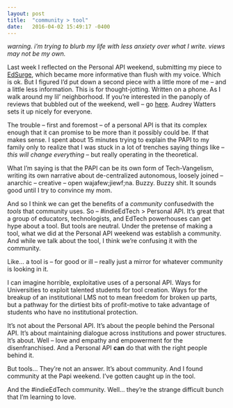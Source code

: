 ```yaml
---
layout: post
title:  "community > tool"
date:   2016-04-02 15:49:17 -0400
---
```


_warning. i’m trying to blurb my life with less anxiety over what I write. views may not be my own._

Last week I reflected on the Personal API weekend, submitting my piece to [EdSurge](https://www.google.com/url?sa=t&rct=j&q=&esrc=s&source=web&cd=1&cad=rja&uact=8&ved=0ahUKEwjdp7CayPDLAhXCuoMKHfC_Bx8QFggdMAA&url=https%3A%2F%2Fwww.edsurge.com%2Fnews%2F2016-03-25-how-personal-apis-let-students-design-their-university&usg=AFQjCNExXufswrimyYT_IRqBrarty-dK_Q&sig2=EPHQhna-0E-iwd6CuCGYFg), which became more informative than flush with my voice. Which is ok. But I figured I’d put down a second piece with a little more of me – and a little less information. This is for thought-jotting. Written on a phone. As I walk around my lil’ neighborhood. If you’re interested in the panoply of reviews that bubbled out of the weekend, well – go [here](http://www.aud.life/2016/indieedtech-the-compilation). Audrey Watters sets it up nicely for everyone.

The trouble – first and foremost – of a personal API is that its complex enough that it can promise to be more than it possibly could be. If that makes sense. I spent about 15 minutes trying to explain the PAPI to my family only to realize that I was stuck in a lot of trenches saying things like – _this will change everything_ – but really operating in the theoretical.

What I’m saying is that the PAPI can be its own form of Tech-Vangelism, writing its own narrative about de-centralized autonomous, loosely joined – anarchic – creative – open wajafew;jiewf;na. Buzzy. Buzzy shit. It sounds good until I try to convince my mom.

And so I think we can get the benefits of a _community_ confusedwith the _tools_ that community uses. So – #indieEdTech > Personal API. It’s great that a group of educators, technologists, and EdTech powerhouses can get hype about a tool. But tools are neutral. Under the pretense of making a tool, what we did at the Personal API weekend was establish a community. And while we talk about the tool, I think we’re confusing it with the community.

Like… a tool is – for good or ill – really just a mirror for whatever community is looking in it.

I can imagine horrible, exploitative uses of a personal API. Ways for Universities to exploit talented students for tool creation. Ways for the breakup of an institutional LMS not to mean freedom for broken up parts, but a pathway for the dirtiest bits of profit-motive to take advantage of students who have no institutional protection.

It’s not about the Personal API. It’s about the people behind the Personal API. It’s about maintaining dialogue across institutions and power structures. It’s about. Well – love and empathy and empowerment for the disenfranchised. And a Personal API **can** do that with the right people behind it.

But tools… They’re not an answer. It’s about community. And I found community at the Papi weekend. I’ve gotten caught up in the tool.

And the #indieEdTech community. Well… they’re the strange difficult bunch that I’m learning to love.